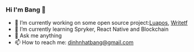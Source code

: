### Hi I'm Bang 👋

- 🔭 I’m currently working on some open source project:[Luapos](https://github.com/luapos), [Writetf](https://github.com/writetf)
- 🌱 I’m currently learning Spryker, React Native and Blockchain
- 💬 Ask me anything
- 📫 How to reach me: dinhnhatbang@gmail.com

